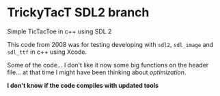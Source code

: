 # TrickyTacT **SDL2 branch**
Simple TicTacToe in c++ using SDL 2


This code from 2008 was for testing developing with `sdl2`, `sdl_image` and `sdl_ttf` in c++ using Xcode.

Some of the code... I don't like it now some big functions on the header file... at that time I might have been thinking about _optimization_.

**I don't know if the code compiles with updated tools**


